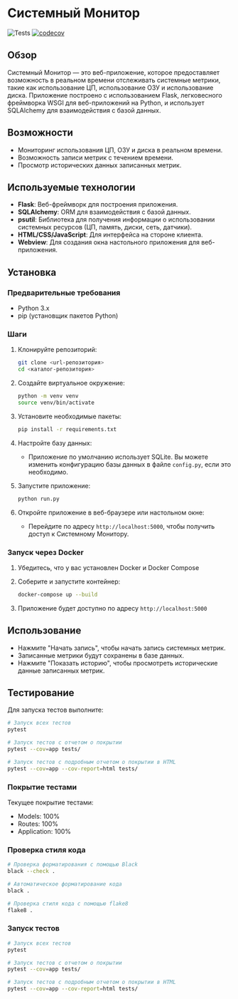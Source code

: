 # Системный Монитор

![Tests](https://github.com/{username}/{repo}/actions/workflows/tests.yml/badge.svg)
[![codecov](https://codecov.io/gh/{username}/{repo}/branch/main/graph/badge.svg)](https://codecov.io/gh/{username}/{repo})

## Обзор
Системный Монитор — это веб-приложение, которое предоставляет возможность в реальном времени отслеживать системные метрики, такие как использование ЦП, использование ОЗУ и использование диска. Приложение построено с использованием Flask, легковесного фреймворка WSGI для веб-приложений на Python, и использует SQLAlchemy для взаимодействия с базой данных.

## Возможности
- Мониторинг использования ЦП, ОЗУ и диска в реальном времени.
- Возможность записи метрик с течением времени.
- Просмотр исторических данных записанных метрик.

## Используемые технологии
- **Flask**: Веб-фреймворк для построения приложения.
- **SQLAlchemy**: ORM для взаимодействия с базой данных.
- **psutil**: Библиотека для получения информации о использовании системных ресурсов (ЦП, память, диски, сеть, датчики).
- **HTML/CSS/JavaScript**: Для интерфейса на стороне клиента.
- **Webview**: Для создания окна настольного приложения для веб-приложения.

## Установка

### Предварительные требования
- Python 3.x
- pip (установщик пакетов Python)

### Шаги
1. Клонируйте репозиторий:
   ```bash
   git clone <url-репозитория>
   cd <каталог-репозитория>
   ```

2. Создайте виртуальное окружение:
   ```bash
   python -m venv venv
   source venv/bin/activate
   ```

3. Установите необходимые пакеты:
   ```bash
   pip install -r requirements.txt
   ```

4. Настройте базу данных:
   - Приложение по умолчанию использует SQLite. Вы можете изменить конфигурацию базы данных в файле `config.py`, если это необходимо.

5. Запустите приложение:
   ```bash
   python run.py
   ```

6. Откройте приложение в веб-браузере или настольном окне:
   - Перейдите по адресу `http://localhost:5000`, чтобы получить доступ к Системному Монитору.

### Запуск через Docker

1. Убедитесь, что у вас установлен Docker и Docker Compose

2. Соберите и запустите контейнер:
   ```bash
   docker-compose up --build
   ```

3. Приложение будет доступно по адресу `http://localhost:5000`


## Использование
- Нажмите "Начать запись", чтобы начать запись системных метрик.
- Записанные метрики будут сохранены в базе данных.
- Нажмите "Показать историю", чтобы просмотреть исторические данные записанных метрик.

## Тестирование

Для запуска тестов выполните:

```bash
# Запуск всех тестов
pytest

# Запуск тестов с отчетом о покрытии
pytest --cov=app tests/

# Запуск тестов с подробным отчетом о покрытии в HTML
pytest --cov=app --cov-report=html tests/
```

### Покрытие тестами

Текущее покрытие тестами:
- Models: 100%
- Routes: 100%
- Application: 100%

### Проверка стиля кода

```bash
# Проверка форматирования с помощью Black
black --check .

# Автоматическое форматирование кода
black .

# Проверка стиля кода с помощью flake8
flake8 .
```

### Запуск тестов

```bash
# Запуск всех тестов
pytest

# Запуск тестов с отчетом о покрытии
pytest --cov=app tests/

# Запуск тестов с подробным отчетом о покрытии в HTML
pytest --cov=app --cov-report=html tests/
```
